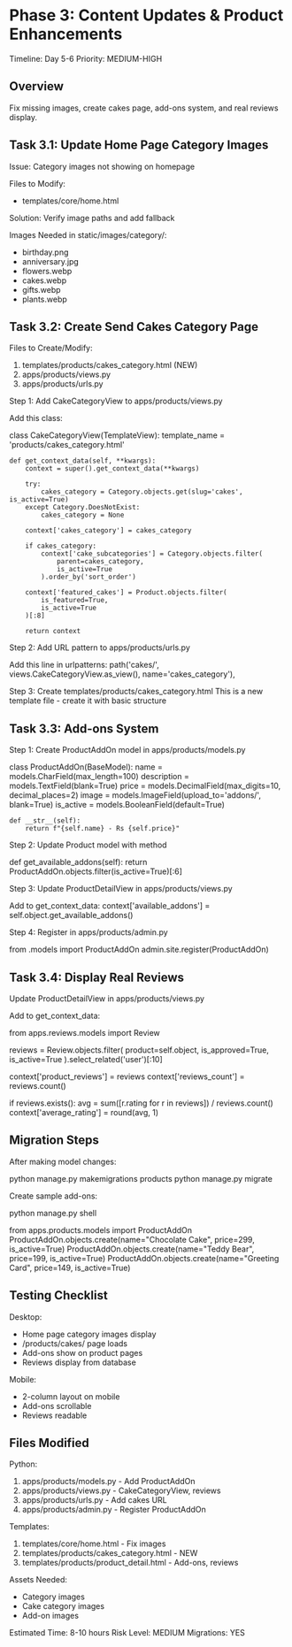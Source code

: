 # Phase 3: Content Updates & Product Enhancements
Timeline: Day 5-6
Priority: MEDIUM-HIGH

## Overview
Fix missing images, create cakes page, add-ons system, and real reviews display.

## Task 3.1: Update Home Page Category Images

Issue: Category images not showing on homepage

Files to Modify:
- templates/core/home.html

Solution: Verify image paths and add fallback

Images Needed in static/images/category/:
- birthday.png
- anniversary.jpg
- flowers.webp
- cakes.webp
- gifts.webp
- plants.webp

## Task 3.2: Create Send Cakes Category Page

Files to Create/Modify:
1. templates/products/cakes_category.html (NEW)
2. apps/products/views.py
3. apps/products/urls.py

Step 1: Add CakeCategoryView to apps/products/views.py

Add this class:

class CakeCategoryView(TemplateView):
    template_name = 'products/cakes_category.html'
    
    def get_context_data(self, **kwargs):
        context = super().get_context_data(**kwargs)
        
        try:
            cakes_category = Category.objects.get(slug='cakes', is_active=True)
        except Category.DoesNotExist:
            cakes_category = None
        
        context['cakes_category'] = cakes_category
        
        if cakes_category:
            context['cake_subcategories'] = Category.objects.filter(
                parent=cakes_category,
                is_active=True
            ).order_by('sort_order')
        
        context['featured_cakes'] = Product.objects.filter(
            is_featured=True,
            is_active=True
        )[:8]
        
        return context

Step 2: Add URL pattern to apps/products/urls.py

Add this line in urlpatterns:
path('cakes/', views.CakeCategoryView.as_view(), name='cakes_category'),

Step 3: Create templates/products/cakes_category.html
This is a new template file - create it with basic structure

## Task 3.3: Add-ons System

Step 1: Create ProductAddOn model in apps/products/models.py

class ProductAddOn(BaseModel):
    name = models.CharField(max_length=100)
    description = models.TextField(blank=True)
    price = models.DecimalField(max_digits=10, decimal_places=2)
    image = models.ImageField(upload_to='addons/', blank=True)
    is_active = models.BooleanField(default=True)
    
    def __str__(self):
        return f"{self.name} - Rs {self.price}"

Step 2: Update Product model with method

def get_available_addons(self):
    return ProductAddOn.objects.filter(is_active=True)[:6]

Step 3: Update ProductDetailView in apps/products/views.py

Add to get_context_data:
context['available_addons'] = self.object.get_available_addons()

Step 4: Register in apps/products/admin.py

from .models import ProductAddOn
admin.site.register(ProductAddOn)

## Task 3.4: Display Real Reviews

Update ProductDetailView in apps/products/views.py

Add to get_context_data:

from apps.reviews.models import Review

reviews = Review.objects.filter(
    product=self.object,
    is_approved=True,
    is_active=True
).select_related('user')[:10]

context['product_reviews'] = reviews
context['reviews_count'] = reviews.count()

if reviews.exists():
    avg = sum([r.rating for r in reviews]) / reviews.count()
    context['average_rating'] = round(avg, 1)

## Migration Steps

After making model changes:

python manage.py makemigrations products
python manage.py migrate

Create sample add-ons:

python manage.py shell

from apps.products.models import ProductAddOn
ProductAddOn.objects.create(name="Chocolate Cake", price=299, is_active=True)
ProductAddOn.objects.create(name="Teddy Bear", price=199, is_active=True)
ProductAddOn.objects.create(name="Greeting Card", price=149, is_active=True)

## Testing Checklist

Desktop:
- Home page category images display
- /products/cakes/ page loads
- Add-ons show on product pages
- Reviews display from database

Mobile:
- 2-column layout on mobile
- Add-ons scrollable
- Reviews readable

## Files Modified

Python:
1. apps/products/models.py - Add ProductAddOn
2. apps/products/views.py - CakeCategoryView, reviews
3. apps/products/urls.py - Add cakes URL
4. apps/products/admin.py - Register ProductAddOn

Templates:
1. templates/core/home.html - Fix images
2. templates/products/cakes_category.html - NEW
3. templates/products/product_detail.html - Add-ons, reviews

Assets Needed:
- Category images
- Cake category images
- Add-on images

Estimated Time: 8-10 hours
Risk Level: MEDIUM
Migrations: YES